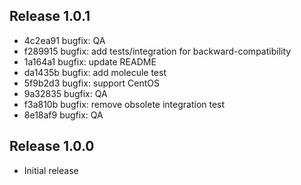 ## Release 1.0.1

* 4c2ea91 bugfix: QA
* f289915 bugfix: add tests/integration for backward-compatibility
* 1a164a1 bugfix: update README
* da1435b bugfix: add molecule test
* 5f9b2d3 bugfix: support CentOS
* 9a32835 bugfix: QA
* f3a810b bugfix: remove obsolete integration test
* 8e18af9 bugfix: QA

## Release 1.0.0

* Initial release
